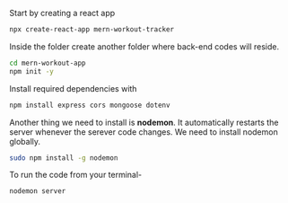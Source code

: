 Start by creating a react app
```bash
npx create-react-app mern-workout-tracker
```
Inside the folder create another folder where back-end codes will reside.
```bash
cd mern-workout-app
npm init -y
```
Install required dependencies with
```bash
npm install express cors mongoose dotenv
```

Another thing we need to install is **nodemon**. It automatically restarts the server whenever the serever code changes. We need to install nodemon globally.
```bash
sudo npm install -g nodemon
```
To run the code from your terminal-
```bash
nodemon server
```
